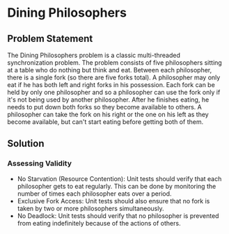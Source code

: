 # Dining Philosophers

## Problem Statement

The Dining Philosophers problem is a classic multi-threaded synchronization problem. The problem consists of five philosophers sitting at a table who do nothing but think and eat. Between each philosopher, there is a single fork (so there are five forks total). A philosopher may only eat if he has both left and right forks in his possession. Each fork can be held by only one philosopher and so a philosopher can use the fork only if it's not being used by another philosopher. After he finishes eating, he needs to put down both forks so they become available to others. A philosopher can take the fork on his right or the one on his left as they become available, but can't start eating before getting both of them.

## Solution

### Assessing Validity

- No Starvation (Resource Contention): Unit tests should verify that each philosopher gets to eat regularly. This can be done by monitoring the number of times each philosopher eats over a period.
- Exclusive Fork Access: Unit tests should also ensure that no fork is taken by two or more philosophers simultaneously.
- No Deadlock: Unit tests should verify that no philosopher is prevented from eating indefinitely because of the actions of others.
